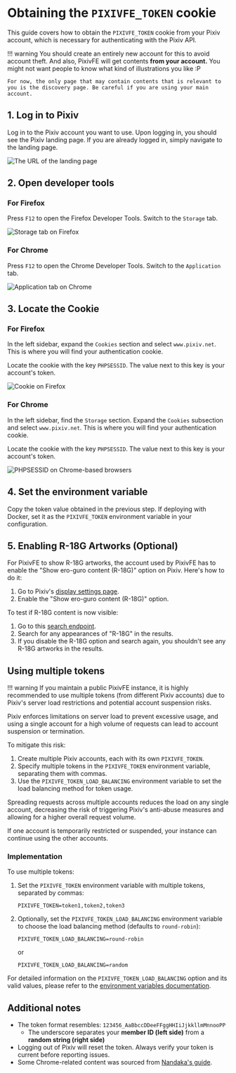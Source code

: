 # Obtaining the `PIXIVFE_TOKEN` cookie

This guide covers how to obtain the `PIXIVFE_TOKEN` cookie from your Pixiv account, which is necessary for authenticating with the Pixiv API.

!!! warning
    You should create an entirely new account for this to avoid account theft. And also, PixivFE will get contents **from your account.** You might not want people to know what kind of illustrations you like :P
    
    For now, the only page that may contain contents that is relevant to you is the discovery page. Be careful if you are using your main account.

## 1. Log in to Pixiv

Log in to the Pixiv account you want to use. Upon logging in, you should see the Pixiv landing page. If you are already logged in, simply navigate to the landing page.

![The URL of the landing page](https://files.catbox.moe/7dbv3e.png)

## 2. Open developer tools

### For Firefox

Press `F12` to open the Firefox Developer Tools. Switch to the `Storage` tab.

![Storage tab on Firefox](https://files.catbox.moe/mra6rs.png)

### For Chrome

Press `F12` to open the Chrome Developer Tools. Switch to the `Application` tab.

![Application tab on Chrome](https://files.catbox.moe/jqpcw2.png)

## 3. Locate the Cookie

### For Firefox

In the left sidebar, expand the `Cookies` section and select `www.pixiv.net`. This is where you will find your authentication cookie.

Locate the cookie with the key `PHPSESSID`. The value next to this key is your account's token.

![Cookie on Firefox](https://files.catbox.moe/zb16o8.png)

### For Chrome

In the left sidebar, find the `Storage` section. Expand the `Cookies` subsection and select `www.pixiv.net`. This is where you will find your authentication cookie.

Locate the cookie with the key `PHPSESSID`. The value next to this key is your account's token.

![PHPSESSID on Chrome-based browsers](https://files.catbox.moe/8wu9f0.png)

## 4. Set the environment variable

Copy the token value obtained in the previous step. If deploying with Docker, set it as the `PIXIVFE_TOKEN` environment variable in your configuration.

## 5. Enabling R-18G Artworks (Optional)

For PixivFE to show R-18G artworks, the account used by PixivFE has to enable the "Show ero-guro content (R-18G)" option on Pixiv. Here's how to do it:

1. Go to Pixiv's [display settings page](https://www.pixiv.net/settings/viewing).
2. Enable the "Show ero-guro content (R-18G)" option.

To test if R-18G content is now visible:

1. Go to this [search endpoint](https://www.pixiv.net/ajax/search/artworks/gore).
2. Search for any appearances of "R-18G" in the results.
3. If you disable the R-18G option and search again, you shouldn't see any R-18G artworks in the results.

## Using multiple tokens

!!! warning
    If you maintain a public PixivFE instance, it is highly recommended to use multiple tokens (from different Pixiv accounts) due to Pixiv's server load restrictions and potential account suspension risks.

Pixiv enforces limitations on server load to prevent excessive usage, and using a single account for a high volume of requests can lead to account suspension or termination.

To mitigate this risk:

1. Create multiple Pixiv accounts, each with its own `PIXIVFE_TOKEN`.
2. Specify multiple tokens in the `PIXIVFE_TOKEN` environment variable, separating them with commas.
3. Use the `PIXIVFE_TOKEN_LOAD_BALANCING` environment variable to set the load balancing method for token usage.

Spreading requests across multiple accounts reduces the load on any single account, decreasing the risk of triggering Pixiv's anti-abuse measures and allowing for a higher overall request volume.

If one account is temporarily restricted or suspended, your instance can continue using the other accounts.

### Implementation

To use multiple tokens:

1. Set the `PIXIVFE_TOKEN` environment variable with multiple tokens, separated by commas:
   ```
   PIXIVFE_TOKEN=token1,token2,token3
   ```

2. Optionally, set the `PIXIVFE_TOKEN_LOAD_BALANCING` environment variable to choose the load balancing method (defaults to `round-robin`):
   ```
   PIXIVFE_TOKEN_LOAD_BALANCING=round-robin
   ```
   or
   ```
   PIXIVFE_TOKEN_LOAD_BALANCING=random
   ```

For detailed information on the `PIXIVFE_TOKEN_LOAD_BALANCING` option and its valid values, please refer to the [environment variables documentation](environment-variables.md#pixivfe_token_load_balancing).

## Additional notes

- The token format resembles: `123456_AaBbccDDeeFFggHHIiJjkkllmMnnooPP`
    - The underscore separates your **member ID (left side)** from a **random string (right side)**
- Logging out of Pixiv will reset the token. Always verify your token is current before reporting issues.
- Some Chrome-related content was sourced from [Nandaka's guide](https://github.com/Nandaka/PixivUtil2/wiki#pixiv-login-using-cookie).
